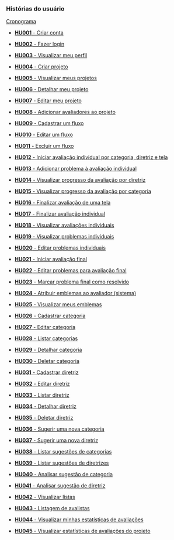 ### Histórias do usuário

[Cronograma](./cronograma.md)

- [**HU001** - Criar conta](./hu-001/read.md)
- [**HU002** - Fazer login](./hu-002/read.md)
- [**HU003** - Visualizar meu perfil]()

- [**HU004** - Criar projeto](./hu-004/read.md)
- [**HU005** - Visualizar meus projetos](./hu-005/read.md)
- [**HU006** - Detalhar meu projeto]()
- [**HU007** - Editar meu projeto]()
- [**HU008** - Adicionar avaliadores ao projeto]()
- [**HU009** - Cadastrar um fluxo]()
- [**HU010** - Editar um fluxo]()
- [**HU011** - Excluir um fluxo]()

- [**HU012** - Iniciar avaliação individual por categoria, diretriz e tela]()
- [**HU013** - Adicionar problema à avaliação individual]()
- [**HU014** - Visualizar progresso da avaliação por diretriz]()
- [**HU015** - Visualizar progresso da avaliação por categoria]()
- [**HU016** - Finalizar avaliação de uma tela]()
- [**HU017** - Finalizar avaliação individual]()
- [**HU018** - Visualizar avaliações individuais]()
- [**HU019** - Visualizar problemas individuais]()
- [**HU020** - Editar problemas individuais]()
- [**HU021** - Iniciar avaliação final]()
- [**HU022** - Editar problemas para avaliação final]()
- [**HU023** - Marcar problema final como resolvido]()

- [**HU024** - Atribuir emblemas ao avaliador (sistema)]()
- [**HU025** - Visualizar meus emblemas]()

- [**HU026** - Cadastrar categoria]()
- [**HU027** - Editar categoria]()
- [**HU028** - Listar categorias]()
- [**HU029** - Detalhar categoria]()
- [**HU030** - Deletar categoria]()

- [**HU031** - Cadastrar diretriz]()
- [**HU032** - Editar diretriz]()
- [**HU033** - Listar diretriz]()
- [**HU034** - Detalhar diretriz]()
- [**HU035** - Deletar diretriz]()

- [**HU036** - Sugerir uma nova categoria]()
- [**HU037** - Sugerir uma nova diretriz]()
- [**HU038** - Listar sugestões de categorias]()
- [**HU039** - Listar sugestões de diretrizes]()
- [**HU040** - Analisar sugestão de categoria]()
- [**HU041** - Analisar sugestão de diretriz]()
- [**HU042** - Visualizar listas]()

- [**HU043** - Listagem de avalistas]()

- [**HU044** - Visualizar minhas estatísticas de avaliações]()
- [**HU045** - Visualizar estatísticas de avaliações do projeto]()
